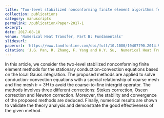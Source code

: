 ```yaml
---
title: "Two-level stabilized nonconforming finite element algorithms for the conduction–convection equations"
collection: publications
category: manuscripts
permalink: /publication/Paper-2017-1
excerpt: 
date: 2017-08-18
venue: 'Numerical Heat Transfer, Part B: Fundamentals'
slidesurl: 
paperurl: 'https://www.tandfonline.com/doi/full/10.1080/10407790.2014.915670'
citation: ‘J.G. Pan, R. Zhang, F. Yang and H.Y. Su,  Numerical Heat Transfer, Part B: Fundamentals 72 (2), 152-169.’
---
```


In this article, we consider the two-level stabilized nonconforming finite element methods for the stationary conduction-convection equations based on the local Gauss integration. The proposed methods are applied to solve conduction-convection equations with a special relationship of coarse mesh and fine mesh $h = 3H$ to avoid the coarse-to-fine intergrid operator. The methods involves three different corrections: Stokes correction, Oseen correction and Newton correction. Moreover, the stability and convergence of the proposed methods are deduced. Finally, numerical results are shown to validate the theory analysis and demonstrate the good effectiveness of the given method. 
